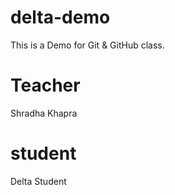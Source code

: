 # delta-demo

This is a Demo for Git &amp; GitHub class.

# Teacher
Shradha Khapra

# student
Delta Student

